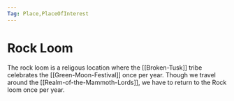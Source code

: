 ```yaml
---
Tag: Place,PlaceOfInterest
---
```

# Rock Loom
The rock loom is a religous location where the [[Broken-Tusk]] tribe celebrates the [[Green-Moon-Festival]] once per year. Though we travel around the [[Realm-of-the-Mammoth-Lords]], we have to return to the Rock loom once per year. 